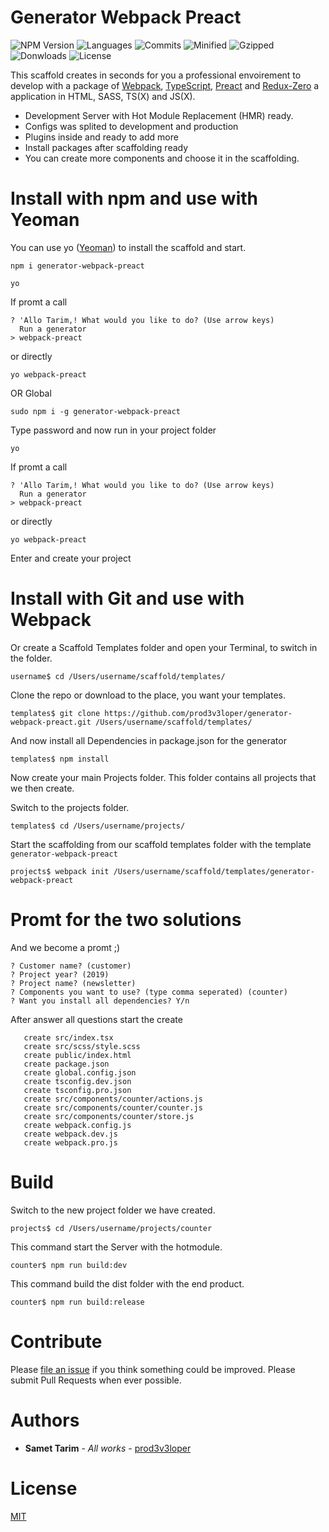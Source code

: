 # Generator Webpack Preact

![NPM Version](https://img.shields.io/npm/v/generator-webpack-preact.svg?style=flat "NPM Version")
![Languages](https://img.shields.io/github/languages/count/hyp3rly/generator-webpack-preact.svg?style=flat "Language Count")
![Commits](https://img.shields.io/github/commit-activity/m/hyp3rly/generator-webpack-preact.svg?style=flat "Commit Activity")
![Minified](https://img.shields.io/bundlephobia/min/generator-webpack-preact.svg?style=flat "Minified")
![Gzipped](https://img.shields.io/bundlephobia/minzip/generator-webpack-preact.svg?style=flat "Minified & Gzipped")
![Donwloads](https://img.shields.io/npm/dw/generator-webpack-preact.svg?style=flat "NPM Donwloads")
![License](https://img.shields.io/npm/l/generator-webpack-preact.svg?style=flat "License")

This scaffold creates in seconds for you a professional envoirement to develop with a package of [Webpack](https://webpack.js.org/), [TypeScript](https://www.typescriptlang.org/), [Preact](https://preactjs.com/) and [Redux-Zero](https://matheusml1.gitbooks.io/redux-zero-docs/content/) a application in HTML, SASS, TS(X) and JS(X).

- Development Server with Hot Module Replacement (HMR) ready.
- Configs was splited to development and production
- Plugins inside and ready to add more
- Install packages after scaffolding ready
- You can create more components and choose it in the scaffolding.

# Install with npm and use with Yeoman

You can use yo ([Yeoman](https://yeoman.io/)) to install the scaffold and start.

```
npm i generator-webpack-preact
```
```
yo
```
If promt a call
```
? 'Allo Tarim,! What would you like to do? (Use arrow keys)
  Run a generator
> webpack-preact
```
or directly
```
yo webpack-preact
```

OR Global

```
sudo npm i -g generator-webpack-preact
```
Type password and now run in your project folder
```
yo
```
If promt a call
```
? 'Allo Tarim,! What would you like to do? (Use arrow keys)
  Run a generator
> webpack-preact
```
or directly
```
yo webpack-preact
```

Enter and create your project

# Install with Git and use with Webpack

Or create a Scaffold Templates folder and open your Terminal, to switch in the folder.
```
username$ cd /Users/username/scaffold/templates/
```

Clone the repo or download to the place, you want your templates.
```
templates$ git clone https://github.com/prod3v3loper/generator-webpack-preact.git /Users/username/scaffold/templates/
```

And now install all Dependencies in package.json for the generator
```
templates$ npm install
```

Now create your main Projects folder. This folder contains all projects that we then create.

Switch to the projects folder.
```
templates$ cd /Users/username/projects/
```

Start the scaffolding from our scaffold templates folder with the template `generator-webpack-preact`
```
projects$ webpack init /Users/username/scaffold/templates/generator-webpack-preact
```

# Promt for the two solutions

And we become a promt ;)

```
? Customer name? (customer)
? Project year? (2019)
? Project name? (newsletter)
? Components you want to use? (type comma seperated) (counter)
? Want you install all dependencies? Y/n
```

After answer all questions start the create 
```
   create src/index.tsx
   create src/scss/style.scss
   create public/index.html
   create package.json
   create global.config.json
   create tsconfig.dev.json
   create tsconfig.pro.json
   create src/components/counter/actions.js
   create src/components/counter/counter.js
   create src/components/counter/store.js
   create webpack.config.js
   create webpack.dev.js
   create webpack.pro.js
```

# Build

Switch to the new project folder we have created.
```
projects$ cd /Users/username/projects/counter
```

This command start the Server with the hotmodule.
```
counter$ npm run build:dev
```
This command build the dist folder with the end product.
```
counter$ npm run build:release
```

# Contribute

Please [file an issue](https://github.com/prod3v3loper/generator-webpack-preact/issues) if you
think something could be improved. Please submit Pull Requests when ever
possible.

# Authors

* **Samet Tarim** - *All works* - [prod3v3loper](https://www.tnado.com/author/prod3v3loper/)

# License

[MIT](https://github.com/prod3v3loper/generator-webpack-preact/blob/master/LICENSE)
